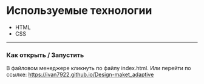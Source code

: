 # Используемые технологии

* HTML
* CSS

---

### Как открыть / Запустить

В файловом менеджере кликнуть по файлу index.html. Или перейти по ссылке: https://ivan7922.github.io/Design-maket_adaptive

